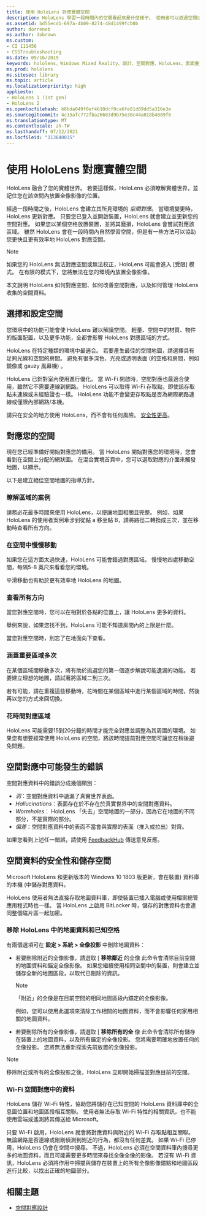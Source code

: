 ```yaml
---
title: 使用 HoloLens 對應實體空間
description: HoloLens 學習一段時間內的空間看起來是什麼樣子。 使用者可以透過空間以特定方式移動 HoloLens，以加速這個程式。
ms.assetid: bd55ecd1-697a-4b09-8274-48d1499fcb0b
author: dorreneb
ms.author: dobrown
ms.custom:
- CI 111456
- CSSTroubleshooting
ms.date: 09/16/2019
keywords: hololens、Windows Mixed Reality、設計、空間對應、HoloLens、表面重建、網格、head 追蹤、對應
ms.prod: hololens
ms.sitesec: library
ms.topic: article
ms.localizationpriority: high
appliesto:
- HoloLens 1 (1st gen)
- HoloLens 2
ms.openlocfilehash: b8bda049f0ef4610dcf0ca6fe81d89dd5a316e3e
ms.sourcegitcommit: 4c15afc772fba26683d9b75e38c44a018b4889f6
ms.translationtype: MT
ms.contentlocale: zh-TW
ms.lasthandoff: 07/12/2021
ms.locfileid: "113640035"
---
```

# <a name="map-physical-spaces-with-hololens"></a>使用 HoloLens 對應實體空間

HoloLens 融合了您的實體世界。 若要這樣做，HoloLens 必須瞭解實體世界，並記住您在該空間內放置全像影像的位置。

經過一段時間之後，HoloLens 會建立其所見環境的 *空間對應*。  當環境變更時，HoloLens 更新對應。 只要您已登入並開啟裝置，HoloLens 就會建立並更新您的空間對應。 如果您以某個空格放置裝置，並將其磨損，HoloLens 會嘗試對應該區域。 雖然 HoloLens 會在一段時間內自然學習空間，但是有一些方法可以協助您更快且更有效率地 HoloLens 對應空間。  

> [!NOTE]
> 如果您的 HoloLens 無法對應空間或無法校正，HoloLens 可能會進入 [受限] 模式。 在有限的模式下，您將無法在您的環境內放置全像影像。

本文說明 HoloLens 如何對應空間、如何改善空間對應，以及如何管理 HoloLens 收集的空間資料。

## <a name="choosing-and-setting-up-and-your-space"></a>選擇和設定空間

您環境中的功能可能會使 HoloLens 難以解讀空間。 輕量、空間中的材質、物件的版面配置，以及更多功能，全都會影響 HoloLens 對應區域的方式。

HoloLens 在特定種類的環境中最適合。 若要產生最佳的空間地圖，請選擇具有足夠光線和空間的房間。 避免有很多深色、光亮或透明表面 (的空格和房間，例如鏡像或 gauzy 風幕機) 。

HoloLens 已針對室內使用進行優化。 當 Wi-Fi 開啟時，空間對應也最適合使用，雖然它不需要連線到網路。 HoloLens 可以取得 Wi-Fi 存取點，即使該存取點未連線或未經驗證也一樣。 HoloLens 功能不會變更存取點是否為網際網路連線或僅限內部網路/本機。

請只在安全的地方使用 HoloLens，而不會有任何風險。 [安全性更高](https://support.microsoft.com/help/4023454/safety-information)。

## <a name="mapping-your-space"></a>對應您的空間

現在您已經準備好開始對應您的備用。  當 HoloLens 開始對應您的環境時，您會看到在空間上分配的網狀圖。  在混合實境首頁中，您可以選取對應的介面來觸發地圖，以顯示。

以下是建立絕佳空間地圖的指導方針。

### <a name="understand-the-scenarios-for-the-area"></a>瞭解區域的案例

請務必花最多時間來使用 HoloLens，以便讓地圖相關且完整。 例如，如果 HoloLens 的使用者案例牽涉到從點 a 移至點 B，請將路徑二轉換成三次，並在移動時查看所有方向。  

### <a name="walk-slowly-around-the-space"></a>在空間中慢慢移動

如果您在這方面太過快速，HoloLens 可能會錯過對應區域。 慢慢地四處移動空間，每隔5-8 英尺來看看您的環境。  

平滑移動也有助於更有效率地 HoloLens 的地圖。

### <a name="look-in-all-directions"></a>查看所有方向

當您對應空間時，您可以在相對於各點的位置上，讓 HoloLens 更多的資料。  

舉例來說，如果您找不到，HoloLens 可能不知道房間內的上限是什麼。  

當您對應空間時，別忘了在地面向下查看。

### <a name="cover-key-areas-multiple-times"></a>涵蓋重要區域多次

在某個區域間移動多次，將有助於挑選您的第一個逐步解說可能遺漏的功能。 若要建立理想的地圖，請試著將區域二到三次。

若有可能，請在重複這些移動時，花時間在某個區域中進行某個區域的時間，然後再以您的方式來回切換。

### <a name="take-your-time-mapping-the-area"></a>花時間對應區域

HoloLens 可能需要15到20分鐘的時間才能完全對應並調整為其周圍的環境。 如果您有想要經常使用 HoloLens 的空間，將該時間提前對應空間可讓您在稍後避免問題。  

## <a name="possible-errors-in-the-spatial-map"></a>空間對應中可能發生的錯誤

空間對應資料中的錯誤分成幾個類別：

- *洞*：空間對應資料中遺漏了真實世界表面。
- *Hallucinations*：表面存在於不存在於真實世界中的空間對應資料。
- *Wormholes*： HoloLens 「失去」空間地圖的一部分，因為它在地圖的不同部分，不是實際的部分。
- *偏差*：空間對應資料中的表面不當會與實際的表面（推入或拉出）對齊。

如果您看到上述任一錯誤，請使用 [FeedbackHub](hololens-feedback.md) 傳送意見反應。

## <a name="security-and-storage-for-spatial-data"></a>空間資料的安全性和儲存空間

Microsoft HoloLens 和更新版本的 Windows 10 1803 版更新，會在裝置) 資料庫的本機 (中儲存對應資料。

HoloLens 使用者無法直接存取地圖資料庫，即使裝置已插入電腦或使用檔案總管應用程式時也一樣。 當 HoloLens 上啟用 BitLocker 時，儲存的對應資料也會連同整個磁片區一起加密。

### <a name="remove-map-data-and-known-spaces-from-hololens"></a>移除 HoloLens 中的地圖資料和已知空格

有兩個選項可在 **設定 > 系統 > 全像投影** 中刪除地圖資料：

- 若要刪除附近的全像影像，請選取 [ **移除鄰近** 的全像 此命令會清除目前空間的地圖資料和錨定全像影像。 如果您繼續使用相同空間中的裝置，則會建立並儲存全新的地圖區段，以取代已刪除的資訊。

   > [!NOTE]
   > 「附近」的全像是在目前空間的相同地圖區段內錨定的全像影像。

   例如，您可以使用此選項來清除工作相關的地圖資料，而不會影響任何家用相關的地圖資料。

- 若要刪除所有的全像影像，請選取 [ **移除所有的全** 像 此命令會清除所有儲存在裝置上的地圖資料，以及所有錨定的全像投影。 您將需要明確地放置任何的全像投影。 您將無法重新探索先前放置的全像投影。

> [!NOTE]
> 移除附近或所有的全像投影之後，HoloLens 立即開始掃描並對應目前的空間。

### <a name="wi-fi-data-in-spatial-maps"></a>Wi-Fi 空間對應中的資料

HoloLens 儲存 Wi-Fi 特性，協助您將儲存在已知空間的 HoloLens 資料庫中的全息圖位置和地圖區段相互關聯。 使用者無法存取 Wi-Fi 特性的相關資訊，也不能使用雲端或遙測將其傳送給 Microsoft。

只要 Wi-Fi 啟用，HoloLens 就會將對應資料與附近的 Wi-Fi 存取點相互關聯。 無論網路是否連線或剛剛偵測到附近的行為，都沒有任何差異。 如果 Wi-Fi 已停用，HoloLens 仍會在空間中搜尋。 不過，HoloLens 必須在空間資料庫內搜尋更多的地圖資料，而且可能需要更多時間來尋找全像全像的影像。 若沒有 Wi-Fi 資訊，HoloLens 必須將作用中掃描與儲存在裝置上的所有全像影像錨點和地圖區段進行比較，以找出正確的地圖部分。

## <a name="related-topics"></a>相關主題

- [空間對應設計](/windows/mixed-reality/spatial-mapping)
